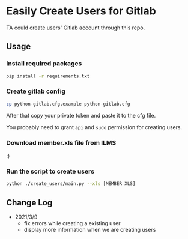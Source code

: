 # Easily Create Users for Gitlab

TA could create users' Gitlab account through this repo.

## Usage

### Install required packages
```bash
pip install -r requirements.txt
```

### Create gitlab config
```bash
cp python-gitlab.cfg.example python-gitlab.cfg
```

After that copy your private token and paste it to the cfg file.

You probably need to grant `api` and `sudo` permission for creating users.

### Download member.xls file from ILMS

:)

### Run the script to create users
```bash
python ./create_users/main.py --xls [MEMBER XLS]
```

## Change Log
- 2021/3/9
    - fix errors while creating a existing user
    - display more information when we are creating users

